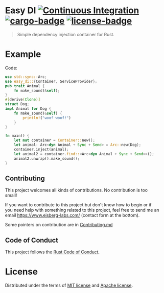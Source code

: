 # Easy DI [![Continuous Integration](https://github.com/eisberg-labs/easy-di/actions/workflows/ci.yml/badge.svg)](https://github.com/eisberg-labs/easy-di/actions/workflows/ci.yml) [![cargo-badge][]][cargo] [![license-badge][]][license]
> Simple dependency injection container for Rust.

# Example
Code:

```rust
use std::sync::Arc;
use easy_di::{Container, ServiceProvider};
pub trait Animal {
    fn make_sound(&self);
}
#[derive(Clone)]
struct Dog;
impl Animal for Dog {
    fn make_sound(&self) {
        println!("woof woof!")
    }
}

fn main() {
    let mut container = Container::new();
    let animal: Arc<dyn Animal + Sync + Send> = Arc::new(Dog);
    container.inject(animal);
    let animal2 = container.find::<Arc<dyn Animal + Sync + Send>>();
    animal2.unwrap().make_sound();
}
```

## Contributing

This project welcomes all kinds of contributions. No contribution is too small!

If you want to contribute to this project but don't know how to begin or if you need help with something related to this project, 
feel free to send me an email <https://www.eisberg-labs.com/> (contact form at the bottom).

Some pointers on contribution are in [Contributing.md](./CONTRIBUTING.md)

## Code of Conduct

This project follows the [Rust Code of Conduct](https://www.rust-lang.org/policies/code-of-conduct).


# License

Distributed under the terms of [MIT license](./LICENSE-MIT) and [Apache license](./LICENSE-APACHE).

[cargo-badge]: https://img.shields.io/crates/v/easy-di.svg?style=flat-square
[cargo]: https://crates.io/crates/easy-di
[license-badge]: https://img.shields.io/badge/license-MIT/Apache--2.0-lightgray.svg?style=flat-square
[license]: #license
